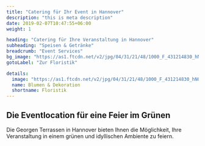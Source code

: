```yaml
---
title: "Catering für Ihr Event in Hannover"
description: "this is meta description"
date: 2019-02-07T10:47:55+06:00
weight: 1

heading: "Catering für Ihre Veranstaltung in Hannover"
subheading: "Speisen & Getränke"
breadcrumb: "Event Services"
bg_image: "https://as1.ftcdn.net/v2/jpg/04/31/21/48/1000_F_431214830_hNQhiMEmoFURN2FQKytbcz80uUgmcvs9.jpg"
gotoLabel: "Zur Floristik"

details:
  image: "https://as1.ftcdn.net/v2/jpg/04/31/21/48/1000_F_431214830_hNQhiMEmoFURN2FQKytbcz80uUgmcvs9.jpg"
  name: Blumen & Dekoration
  shortname: Floristik
---
```


## Die Eventlocation für eine Feier im Grünen

Die Georgen Terrassen in Hannover bieten Ihnen die Möglichkeit, Ihre Veranstaltung in einem grünen und idyllischen Ambiente zu feiern.